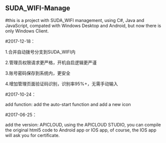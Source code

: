 ## SUDA_WIFI-Manage
#this is a project with SUDA_WIFI management, using C#, Java and JavaScript, compated with Windows Desktop and Android, but now there is only Windows Client.

#2017-12-18：

1.合并自动拨号分支到SUDA_WIFI内

2.管理员权限请求更严格，开机自启逻辑更严谨

3.账号密码保存到系统内，更安全

4.增加管理页面验证码识别，识别率95%+，无需手动输入

#2017-10-24：

add function: add the auto-start function and add a new icon

#2017-06-25：

add the version: APICLOUD, using the APICLOUD STUDIO, you can compile the original html5 code to Android app or IOS app, of course, the IOS app will ask you for certificate.